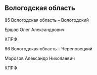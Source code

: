## Вологодская область
   
   85 Вологодская область – Вологодский
   
   Ершов Олег Александрович
   
   КПРФ
   
   86 Вологодская область – Череповецкий
   
   Морозов Александр Николаевич
   
   КПРФ
   
